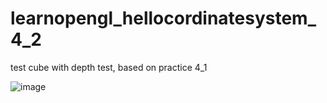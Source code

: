 # learnopengl_hellocordinatesystem_4_2
test cube with depth test, based on practice 4_1

![image](https://github.com/mrshen/learnopengl_hellocordinatesystem_4_2/raw/master/res_images/example.gif)
